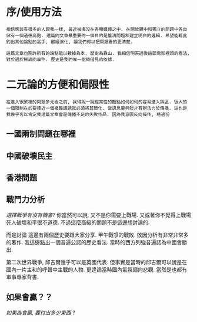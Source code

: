 # 序/使用方法

    相信應該有很多的人跟我一樣, 最近被淹沒在各種媒體之中. 在開放親中和獨立的問題中各自佔有一個道德高點. 這篇的文章最重要的一個目的是釐清問題和建立明白的邏輯. 希望能藉此釣出其他論點的高手, 繼續演化, 讓我們得以把問題看的更清楚.

    這篇文章也期許所有的論點能以數據為本, 歷史為靠山. 我相信明天過後這部電影裡頭的看法, 對於過於稀疏的事件. 歷史是我們唯一能夠借見的依據.

# 二元論的方便和侷限性

    在進入很繁複的問題多元樹之前, 我得說一說經常性的觀點如何如何的容易進入誤區. 很大的一個限制在於要接近一個複雜議題就必須將其簡化. 當訊息量夠短才有辦法力於傳播. 這也是我幾乎可以肯定我這篇文章會是傳播不足的失敗作品. 因為我意圖反向操作, 將過份

## 一國兩制問題在哪裡
## 中國破壞民主
## 香港問題


## 戰鬥力分析
*選擇戰爭有沒有機會?*
你當然可以說, 又不是你需要上戰場. 又或著你不覺得上戰場死人破壞和平很不道德. 不過這麼高級的問題不是這邊想討論的.

而是討論
這邊有兩個歷史要跟大家分享.
甲午戰爭的戰敗. 敗因分析有非常非常多的著作. 我這邊點出一個普遍公認的歷史看法. 當時的西方列強普遍認為中國會勝出.

第二次世界戰爭, 邱吉爾幾乎可以是英國代表. 但事實是當時的邱吉爾可以說是在國內一片主和的呼聲中主戰的人物. 更遑論當時國內氣氛偏向悲觀. 當然是也都有軍事專家背書.

## 如果會贏？？
*如果為會贏, 要付出多少東西 ?*
<!--stackedit_data:
eyJoaXN0b3J5IjpbLTE0MzQ3NjE0NTIsLTgwMzg2MTgyOSwyNj
Q1OTQzNzFdfQ==
-->